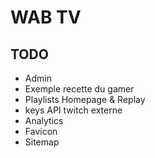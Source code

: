 # WAB TV
## TODO
- Admin
- Exemple recette du gamer
- Playlists Homepage & Replay
- keys API twitch externe
- Analytics
- Favicon
- Sitemap